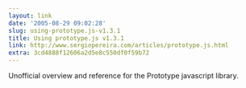 ```yaml
---
layout: link
date: '2005-08-29 09:02:28'
slug: using-prototype.js-v1.3.1
title: Using prototype.js v1.3.1
link: http://www.sergiopereira.com/articles/prototype.js.html
extra: 3cd4888f12606a2d5e8c550df0f59b72
---
```


Unofficial overview and reference for the Prototype javascript library.